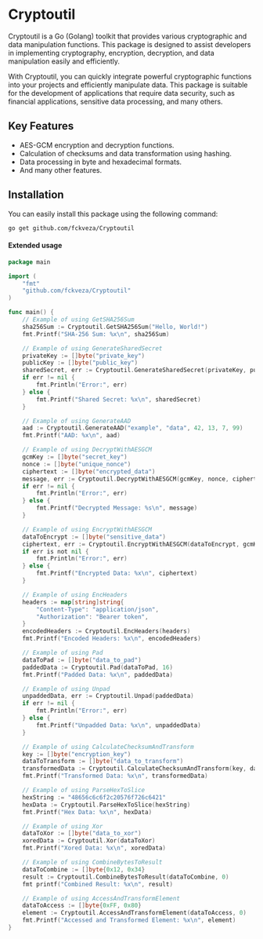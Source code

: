 # Cryptoutil

Cryptoutil is a Go (Golang) toolkit that provides various cryptographic and data manipulation functions. This package is designed to assist developers in implementing cryptography, encryption, decryption, and data manipulation easily and efficiently.

With Cryptoutil, you can quickly integrate powerful cryptographic functions into your projects and efficiently manipulate data. This package is suitable for the development of applications that require data security, such as financial applications, sensitive data processing, and many others.

## Key Features

- AES-GCM encryption and decryption functions.
- Calculation of checksums and data transformation using hashing.
- Data processing in byte and hexadecimal formats.
- And many other features.

## Installation

You can easily install this package using the following command:

```shell
go get github.com/fckveza/Cryptoutil
```

#### Extended usage

```go
package main

import (
	"fmt"
	"github.com/fckveza/Cryptoutil"
)

func main() {
	// Example of using GetSHA256Sum
	sha256Sum := Cryptoutil.GetSHA256Sum("Hello, World!")
	fmt.Printf("SHA-256 Sum: %x\n", sha256Sum)

	// Example of using GenerateSharedSecret
	privateKey := []byte("private_key")
	publicKey := []byte("public_key")
	sharedSecret, err := Cryptoutil.GenerateSharedSecret(privateKey, publicKey)
	if err != nil {
		fmt.Println("Error:", err)
	} else {
		fmt.Printf("Shared Secret: %x\n", sharedSecret)
	}

	// Example of using GenerateAAD
	aad := Cryptoutil.GenerateAAD("example", "data", 42, 13, 7, 99)
	fmt.Printf("AAD: %x\n", aad)

	// Example of using DecryptWithAESGCM
	gcmKey := []byte("secret_key")
	nonce := []byte("unique_nonce")
	ciphertext := []byte("encrypted_data")
	message, err := Cryptoutil.DecryptWithAESGCM(gcmKey, nonce, ciphertext, aad)
	if err != nil {
		fmt.Println("Error:", err)
	} else {
		fmt.Printf("Decrypted Message: %s\n", message)
	}

	// Example of using EncryptWithAESGCM
	dataToEncrypt := []byte("sensitive_data")
	ciphertext, err := Cryptoutil.EncryptWithAESGCM(dataToEncrypt, gcmKey, nonce, aad)
	if err is not nil {
		fmt.Println("Error:", err)
	} else {
		fmt.Printf("Encrypted Data: %x\n", ciphertext)
	}

	// Example of using EncHeaders
	headers := map[string]string{
		"Content-Type": "application/json",
		"Authorization": "Bearer token",
	}
	encodedHeaders := Cryptoutil.EncHeaders(headers)
	fmt.Printf("Encoded Headers: %x\n", encodedHeaders)

	// Example of using Pad
	dataToPad := []byte("data_to_pad")
	paddedData := Cryptoutil.Pad(dataToPad, 16)
	fmt.Printf("Padded Data: %x\n", paddedData)

	// Example of using Unpad
	unpaddedData, err := Cryptoutil.Unpad(paddedData)
	if err != nil {
		fmt.Println("Error:", err)
	} else {
		fmt.Printf("Unpadded Data: %x\n", unpaddedData)
	}

	// Example of using CalculateChecksumAndTransform
	key := []byte("encryption_key")
	dataToTransform := []byte("data_to_transform")
	transformedData := Cryptoutil.CalculateChecksumAndTransform(key, dataToTransform)
	fmt.Printf("Transformed Data: %x\n", transformedData)

	// Example of using ParseHexToSlice
	hexString := "48656c6c6f2c20576f726c6421"
	hexData := Cryptoutil.ParseHexToSlice(hexString)
	fmt.Printf("Hex Data: %x\n", hexData)

	// Example of using Xor
	dataToXor := []byte("data_to_xor")
	xoredData := Cryptoutil.Xor(dataToXor)
	fmt.Printf("Xored Data: %x\n", xoredData)

	// Example of using CombineBytesToResult
	dataToCombine := []byte{0x12, 0x34}
	result := Cryptoutil.CombineBytesToResult(dataToCombine, 0)
	fmt printf("Combined Result: %x\n", result)

	// Example of using AccessAndTransformElement
	dataToAccess := []byte{0xFF, 0x80}
	element := Cryptoutil.AccessAndTransformElement(dataToAccess, 0)
	fmt.Printf("Accessed and Transformed Element: %x\n", element)
}
```
